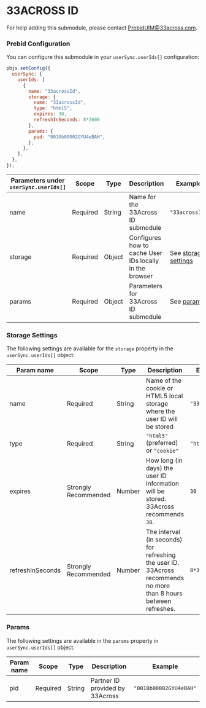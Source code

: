 # 33ACROSS ID

For help adding this submodule, please contact [PrebidUIM@33across.com](PrebidUIM@33across.com).

### Prebid Configuration

You can configure this submodule in your `userSync.userIds[]` configuration:

```javascript
pbjs.setConfig({
  userSync: {
    userIds: [
      {
        name: "33acrossId",
        storage: {
          name: "33acrossId",
          type: "html5",
          expires: 30,
          refreshInSeconds: 8*3600
        },
        params: {
          pid: "0010b00002GYU4eBAH",
        },
      },
    ],
  },
});
```

| Parameters under `userSync.userIds[]` | Scope    | Type   | Description                 | Example                                   |
| ---| --- | --- | --- | --- |
| name | Required | String | Name for the 33Across ID submodule | `"33acrossId"` |                                 |
| storage                          | Required | Object | Configures how to cache User IDs locally in the browser | See [storage settings](#storage-settings) |
| params                           | Required | Object | Parameters for 33Across ID submodule | See [params](#params)                     |

### Storage Settings

The following settings are available for the `storage` property in the `userSync.userIds[]` object:

| Param name | Scope | Type | Description | Example   |
| --- | --- | --- | --- | --- |
| name | Required | String| Name of the cookie or HTML5 local storage where the user ID will be stored | `"33acrossId"` |
| type | Required | String | `"html5"` (preferred)  or `"cookie"` | `"html5"` |
| expires | Strongly Recommended | Number | How long (in days) the user ID information will be stored. 33Across recommends `30`. | `30` |
| refreshInSeconds | Strongly Recommended | Number | The interval (in seconds) for refreshing the user ID. 33Across recommends no more than 8 hours between refreshes. | `8*3600` |

### Params

The following settings are available in the `params` property in `userSync.userIds[]` object:

| Param name | Scope | Type | Description | Example |
| --- | --- | --- | --- | --- |
| pid | Required | String | Partner ID provided by 33Across | `"0010b00002GYU4eBAH"` |
